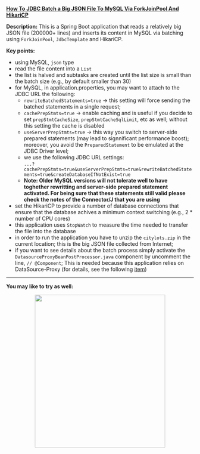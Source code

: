**[How To JDBC Batch a Big JSON File To MySQL Via ForkJoinPool And HikariCP](https://github.com/AnghelLeonard/Hibernate-SpringBoot/tree/master/HibernateSpringBootBatchJsonFileForkJoin)**
 
**Description:** This is a Spring Boot application that reads a relatively big JSON file (200000+ lines) and inserts its content in MySQL via batching using `ForkJoinPool`, `JdbcTemplate` and HikariCP.

**Key points:**
- using MySQL, `json` type
- read the file content into a `List` 
- the list is halved and subtasks are created until the list size is small than the batch size (e.g., by default smaller than 30)
- for MySQL, in application.properties, you may want to attach to the JDBC URL the following:
     - `rewriteBatchedStatements=true` -> this setting will force sending the batched statements in a single request;
     - `cachePrepStmts=true` -> enable caching and is useful if you decide to set `prepStmtCacheSize`, `prepStmtCacheSqlLimit`, etc as well; without this setting the cache is disabled
     - `useServerPrepStmts=true` -> this way you switch to server-side prepared statements (may lead to signnificant performance boost); moreover, you avoid the `PreparedStatement` to be emulated at the JDBC Driver level; 
     - we use the following JDBC URL settings:\
     `...?cachePrepStmts=true&useServerPrepStmts=true&rewriteBatchedStatements=true&createDatabaseIfNotExist=true`
     - **Note: Older MySQL versions will not tolerate well to have toghether rewritting and server-side prepared statement activated. For being sure that these statements still valid please check the notes of the Connector/J that you are using**
- set the HikariCP to provide a number of database connections that ensure that the database achives a minimum context switching (e.g., 2 * number of CPU cores)
- this application uses `StopWatch` to measure the time needed to transfer the file into the database
- in order to run the application you have to unzip the `citylots.zip` in the current location; this is the big JSON file collected from Internet;
- if you want to see details about the batch process simply activate the `DatasourceProxyBeanPostProcessor.java` component by uncomment the line, `// @Component`; This is needed because this application relies on DataSource-Proxy (for details, see the following [item](https://github.com/AnghelLeonard/Hibernate-SpringBoot/tree/master/HibernateSpringBootDataSourceProxy))

-------------------------

**You may like to try as well:**
<a href="https://leanpub.com/java-persistence-performance-illustrated-guide"><p align="center"><img src="https://github.com/AnghelLeonard/Hibernate-SpringBoot/blob/master/Java%20Persistence%20Performance%20Illustrated%20Guide.jpg" height="410" width="350"/></p></a>

